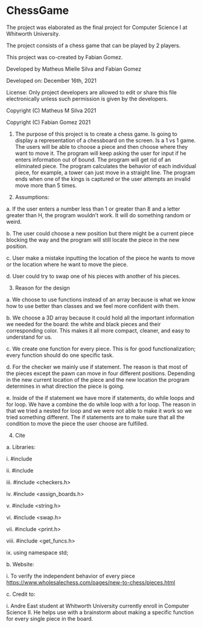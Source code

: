 # ChessGame
The project was elaborated as the final project for Computer Science I at Whitworth University.

The project consists of a chess game that can be played by 2 players. 

This project was co-created by Fabian Gomez.

Developed by Matheus Mielle Silva and Fabian Gomez

Developed on: December 16th, 2021

License: Only project developers are allowed to edit or share this file electronically unless such permission is given by the developers.

Copyright (C) Matheus M Silva 2021

Copyright (C) Fabian Gomez 2021

1.	The purpose of this project is to create a chess game. Is going to display a representation of a chessboard on the screen. Is a 1 vs 1 game. The users will be able to choose a piece and then choose where they want to move it. The program will keep asking the user for input if he enters information out of bound. The program will get rid of an eliminated piece. The program calculates the behavior of each individual piece, for example, a tower can just move in a straight line. The program ends when one of the kings is captured or the user attempts an invalid move more than 5 times.

2.	Assumptions: 

a.	If the user enters a number less than 1 or greater than 8 and a letter greater than H, the program wouldn’t work. It will do something random or weird.

b.	The user could choose a new position but there might be a current piece blocking the way and the program will still locate the piece in the new position.

c.	User make a mistake inputting the location of the piece he wants to move or the location where he want to move the piece.

d.	User could try to swap one of his pieces with another of his pieces.

3.	Reason for the design

a.	We choose to use functions instead of an array because is what we know how to use better than classes and we feel more confident with them.

b.	We choose a 3D array because it could hold all the important information we needed for the board: the white and black pieces and their corresponding color. This makes it all more compact, cleaner, and easy to understand for us.

c.	We create one function for every piece. This is for good functionalization; every function should do one specific task.

d.	For the checker we mainly use if statement. The reason is that most of the pieces except the pawn can move in four different positions. Depending in the new current location of the piece and the new location the program determines in what direction the piece is going.

e.	Inside of the if statement we have more if statements, do while loops and for loop. We have a combine the do while loop with a for loop. The reason in that we tried a nested for loop and we were not able to make it work so we tried something different. The if statements are to make sure that all the condition to move the piece the user choose are fulfilled.

4.	Cite

a.	Libraries:

i.	#include <iostream>
  
ii.	#include <cctype>
  
iii.	#include <checkers.h>
  
iv.	#include <assign_boards.h>
  
v.	#include <string.h>
  
vi.	#include <swap.h>
  
vii.	#include <print.h>
  
viii.	#include <get_funcs.h>
  
ix.	using namespace std;
  
b.	Website:
  
i.	To verify the independent behavior of every piece https://www.wholesalechess.com/pages/new-to-chess/pieces.html
  
c.	Credit to: 
  
i.	Andre East student at Whitworth University currently enroll in Computer Science II. He helps use with a brainstorm about making a specific function for every single piece in the board.
 




		
	
	














	
	

